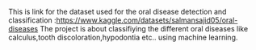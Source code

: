 This is link for the dataset used for the oral disease detection and classification :https://www.kaggle.com/datasets/salmansajid05/oral-diseases
The project is about classifiying the different oral diseases like calculus,tooth discoloration,hypodontia etc.. using machine learning.
